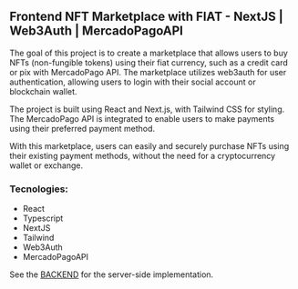 ## Frontend NFT Marketplace with FIAT - NextJS | Web3Auth | MercadoPagoAPI 

The goal of this project is to create a marketplace that allows users to buy NFTs (non-fungible tokens) using their fiat currency, such as a credit card or pix with MercadoPago API. The marketplace utilizes web3auth for user authentication, allowing users to login with their social account or blockchain wallet.

The project is built using React and Next.js, with Tailwind CSS for styling. The MercadoPago API is integrated to enable users to make payments using their preferred payment method.

With this marketplace, users can easily and securely purchase NFTs using their existing payment methods, without the need for a cryptocurrency wallet or exchange.

### Tecnologies:
- React
- Typescript
- NextJS
- Tailwind
- Web3Auth
- MercadoPagoAPI

See the [BACKEND](https://github.com/andersonlthome/node-server-nft-fiat) for the server-side implementation.
